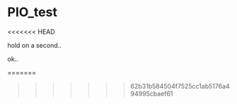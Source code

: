 # PIO_test
<<<<<<< HEAD

hold on a second..

ok..

=======
>>>>>>> 62b31b584504f7525cc1ab5176a494995cbaef61
